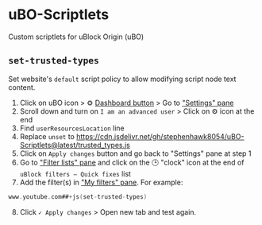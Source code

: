 # uBO-Scriptlets
Custom scriptlets for uBlock Origin (uBO)

## `set-trusted-types`
Set website's `default` script policy to allow modifying script node text content.

1. Click on uBO icon > ⚙ [Dashboard button](https://github.com/gorhill/uBlock/wiki/Quick-guide:-popup-user-interface#the-tools) > Go to ["Settings" pane](https://github.com/gorhill/uBlock/wiki/Dashboard:-Settings)
2. Scroll down and turn on `I am an advanced user` > Click on ⚙ icon at the end
3. Find `userResourcesLocation` line
4. Replace `unset` to https://cdn.jsdelivr.net/gh/stephenhawk8054/uBO-Scriptlets@latest/trusted_types.js
5. Click on `Apply changes` button and go back to "Settings" pane at step 1
6. Go to ["Filter lists" pane](https://github.com/gorhill/uBlock/wiki/Dashboard:-Filter-lists) and click on the 🕒 "clock" icon at the end of `uBlock filters – Quick fixes` list
7. Add the filter(s) in ["My filters" pane](https://github.com/gorhill/uBlock/wiki/Dashboard:-My-filters). For example:

```adb
www.youtube.com##+js(set-trusted-types)
```

8. Click `✓ Apply changes` > Open new tab and test again.
